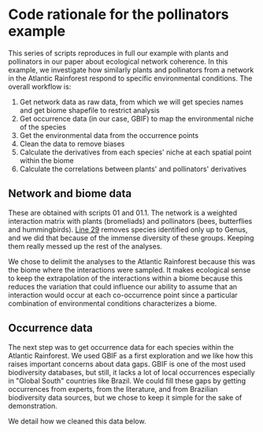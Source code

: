 # Code rationale for the pollinators example

This series of scripts reproduces in full our example with plants and pollinators in our paper about ecological network coherence. In this example, we investigate how similarly plants and pollinators from a network in the Atlantic Rainforest respond to specific environmental conditions. The overall workflow is:

1. Get network data as raw data, from which we will get species names and get biome shapefile to restrict analysis
2. Get occurrence data (in our case, GBIF) to map the environmental niche of the species
3. Get the environmental data from the occurrence points
4. Clean the data to remove biases
5. Calculate the derivatives from each species' niche at each spatial point within the biome
6. Calculate the correlations between plants' and pollinators' derivatives

## Network and biome data

These are obtained with scripts 01 and 01.1. The network is a weighted interaction matrix with plants (bromeliads) and pollinators (bees, butterflies and hummingbirds). [Line 29](https://github.com/Alex-Fuster/network_coherence/blob/0d7fa6f4f10db8d9680dab9a27b4ebf050971e14/a_code/example_bees/01-get_interaction_data.R#L29) removes species identified only up to Genus, and we did that because of the immense diversity of these groups. Keeping them really messed up the rest of the analyses.

We chose to delimit the analyses to the Atlantic Rainforest because this was the biome where the interactions were sampled. It makes ecological sense to keep the extrapolation of the interactions within a biome because this reduces the variation that could influence our ability to assume that an interaction would occur at each co-occurrence point since a particular combination of environmental conditions characterizes a biome.

## Occurrence data

The next step was to get occurrence data for each species within the Atlantic Rainforest. We used GBIF as a first exploration and we like how this raises important concerns about data gaps. GBIF is one of the most used biodiversity databases, but still, it lacks a lot of local occurrences especially in "Global South" countries like Brazil. We could fill these gaps by getting occurrences from experts, from the literature, and from Brazilian biodiversity data sources, but we chose to keep it simple for the sake of demonstration.

We detail how we cleaned this data below.
